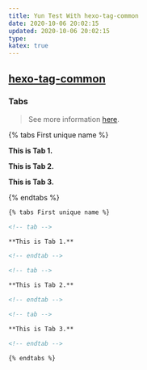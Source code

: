 ```yaml
---
title: Yun Test With hexo-tag-common
date: 2020-10-06 20:02:15
updated: 2020-10-06 20:02:15
type:
katex: true
---
```


## [hexo-tag-common](https://github.com/YunYouJun/hexo-tag-common)

### Tabs

> See more information [here](https://theme-next.js.org/docs/tag-plugins/tabs.html).

{% tabs First unique name %}

<!-- tab -->

**This is Tab 1.**

<!-- endtab -->

<!-- tab -->

**This is Tab 2.**

<!-- endtab -->

<!-- tab -->

**This is Tab 3.**

<!-- endtab -->

{% endtabs %}

```md
{% tabs First unique name %}

<!-- tab -->

**This is Tab 1.**

<!-- endtab -->

<!-- tab -->

**This is Tab 2.**

<!-- endtab -->

<!-- tab -->

**This is Tab 3.**

<!-- endtab -->

{% endtabs %}
```
